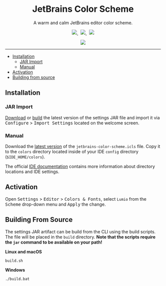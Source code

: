 <h1 align="center">JetBrains Color Scheme</h1>

<p align="center">A warm and calm JetBrains editor color scheme.</p>

<p align="center">
  <a href="https://github.com/arcticicestudio/lumio">
    <img src="https://img.shields.io/badge/color_palette-Lumio-9d8275.svg?style=flat-square" />
  </a>
  &nbsp;
  <a href="https://github.com/arcticicestudio/nord-jetbrains-editor">
    <img src="https://img.shields.io/badge/fork_of-Nord_JetBrains_Editor-958e6f.svg?style=flat-square" />
  </a>
  &nbsp;
  <a href="https://github.com/tonsky/FiraCode">
    <img src="https://img.shields.io/badge/font-Fira_Code-7e625e.svg?style=flat-square" />
  </a>
</p>

<p align="center"><img src="https://raw.githubusercontent.com/lippenstift/jetbrains-color-scheme/develop/src/assets/scrot-top.png"/><br></p>

---

* [Installation](#installation)
  * [JAR Import](#jar-import)
  * [Manual](#manual)
* [Activation](#activation)
* [Building from source](#building-from-source)

## Installation

### JAR Import

[Download](https://github.com/lippenstift/jetbrains-color-scheme/releases/latest) or [build](#building-from-source) the
latest version of the settings JAR file and import it via <kbd>Configure</kbd> > <kbd>Import Settings</kbd> located on
the welcome screen.


### Manual

Download the [latest version](https://github.com/lippenstift/jetbrains-color-scheme/releases/latest) of the
`jetbrains-color-scheme.icls` file. Copy it to the `colors` directory located inside of your IDE `config`
directory (`$IDE_HOME/colors`).

The official [IDE documentation](https://www.jetbrains.com/help/idea/project-and-ide-settings.html#d1733494e174)
contains more information about directory locations and IDE settings.

## Activation

Open <kbd>Settings</kbd> > <kbd>Editor</kbd> > <kbd>Colors & Fonts</kbd>, select `Lumio` from the <kbd>Scheme</kbd>
drop-down menu and <kbd>Apply</kbd> the change.


## Building From Source

The settings JAR artifact can be build from the CLI using the build scripts. The file will be placed in the `build`
directory. **Note that the scripts require the `jar` command to be available on your path!**

**Linux and macOS**

```sh
build.sh
```

**Windows**

```sh
./build.bat
```
